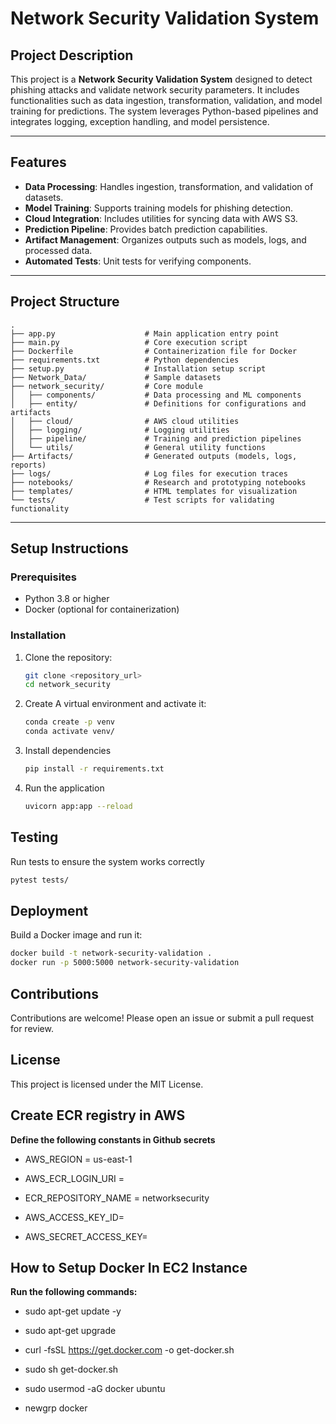# Network Security Validation System

## Project Description

This project is a **Network Security Validation System** designed to detect phishing attacks and validate network security parameters. It includes functionalities such as data ingestion, transformation, validation, and model training for predictions. The system leverages Python-based pipelines and integrates logging, exception handling, and model persistence.

---

## Features

- **Data Processing**: Handles ingestion, transformation, and validation of datasets.
- **Model Training**: Supports training models for phishing detection.
- **Cloud Integration**: Includes utilities for syncing data with AWS S3.
- **Prediction Pipeline**: Provides batch prediction capabilities.
- **Artifact Management**: Organizes outputs such as models, logs, and processed data.
- **Automated Tests**: Unit tests for verifying components.

---

## Project Structure

```plaintext
.
├── app.py                    # Main application entry point
├── main.py                   # Core execution script
├── Dockerfile                # Containerization file for Docker
├── requirements.txt          # Python dependencies
├── setup.py                  # Installation setup script
├── Network_Data/             # Sample datasets
├── network_security/         # Core module
│   ├── components/           # Data processing and ML components
│   ├── entity/               # Definitions for configurations and artifacts
│   ├── cloud/                # AWS cloud utilities
│   ├── logging/              # Logging utilities
│   ├── pipeline/             # Training and prediction pipelines
│   └── utils/                # General utility functions
├── Artifacts/                # Generated outputs (models, logs, reports)
├── logs/                     # Log files for execution traces
├── notebooks/                # Research and prototyping notebooks
├── templates/                # HTML templates for visualization
└── tests/                    # Test scripts for validating functionality
```
---

## Setup Instructions

### Prerequisites

- Python 3.8 or higher
- Docker (optional for containerization)

### Installation

1. Clone the repository:
   ```bash
   git clone <repository_url>
   cd network_security 
   ```

2. Create A virtual environment and activate it:
    ```bash
    conda create -p venv
    conda activate venv/
    ```

3. Install dependencies
    ```bash
    pip install -r requirements.txt
    ```
4. Run the application
    ```bash
    uvicorn app:app --reload

## Testing
Run tests to ensure the system works correctly
```bash
pytest tests/ 
```

## Deployment
Build a Docker image and run it:

```bash
docker build -t network-security-validation .
docker run -p 5000:5000 network-security-validation
```


## Contributions
Contributions are welcome! Please open an issue or submit a pull request for review.

## License
This project is licensed under the MIT License.


##
##


## Create ECR registry in AWS 
**Define the following constants in Github secrets** 
- AWS_REGION = us-east-1

- AWS_ECR_LOGIN_URI =

- ECR_REPOSITORY_NAME = networksecurity

- AWS_ACCESS_KEY_ID=

- AWS_SECRET_ACCESS_KEY=


##  How to Setup Docker In EC2 Instance

**Run the following commands:**

- sudo apt-get update -y
- sudo apt-get upgrade

- curl -fsSL https://get.docker.com -o get-docker.sh

- sudo sh get-docker.sh

- sudo usermod -aG docker ubuntu

- newgrp docker